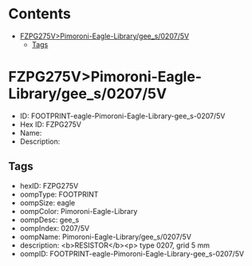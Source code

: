 



Contents
========

* [FZPG275V>Pimoroni-Eagle-Library/gee_s/0207/5V](#fzpg275vpimoroni-eagle-librarygee_s02075v)
	* [Tags](#tags)

# FZPG275V>Pimoroni-Eagle-Library/gee_s/0207/5V

- ID: FOOTPRINT-eagle-Pimoroni-Eagle-Library-gee_s-0207/5V
- Hex ID: FZPG275V
- Name: 
- Description: 

## Tags

- hexID: FZPG275V
- oompType: FOOTPRINT
- oompSize: eagle
- oompColor: Pimoroni-Eagle-Library
- oompDesc: gee_s
- oompIndex: 0207/5V
- oompName: Pimoroni-Eagle-Library/gee_s/0207/5V
- description: &lt;b&gt;RESISTOR&lt;/b&gt;&lt;p&gt;
type 0207, grid 5 mm
- oompID: FOOTPRINT-eagle-Pimoroni-Eagle-Library-gee_s-0207/5V

